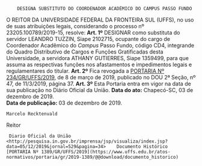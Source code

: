         DESIGNA SUBSTITUTO DO COORDENADOR ACADÊMICO DO CAMPUS PASSO FUNDO  

 O REITOR DA UNIVERSIDADE FEDERAL DA FRONTEIRA SUL (UFFS), no uso de suas atribuições legais, considerando o processo nº 23205.100789/2019-15, resolve:   **Art. 1º**  DESIGNAR como substituta do servidor LEANDRO TUZZIN, Siape 2102715, ocupante do cargo de Coordenador Acadêmico do *Campus*  Passo Fundo, código CD4, integrande do Quadro Distributivo de Cargos e Funções Gratificadas desta Universidade, a servidora ATHANY GUTIERRES, Siape 1359499, para que assuma as respectivas funções nos afastamentos e impedimentos legais e regulamentares do titular.   **Art. 2º**  Fica revogada a [PORTARIA Nº 234/GR/UFFS/2019](https://www.uffs.edu.br/atos-normativos/portaria/gr/2019-0234), de 8 de março de 2019, publicado no DOU 2ª Seção, nº 47, de 11/3/2019, página 37.   **Art. 3º**  Esta Portaria entra em vigor na data de sua publicação no Diário Oficial da União.        **Data do ato:** Chapecó-SC, 03 de dezembro de 2019.   
 **Data de publicação:**  03 de dezembro de 2019. 

    Marcelo Recktenvald   
 Reitor 

     Diario Oficial da União <http://pesquisa.in.gov.br/imprensa/jsp/visualiza/index.jsp?data=05/12/2019&jornal=529&pagina=34>    Documento Histórico  [PORTARIA Nº 1389/GR/UFFS/2019](https://www.uffs.edu.br/atos-normativos/portaria/gr/2019-1389/@@download/documento_historico)     
      